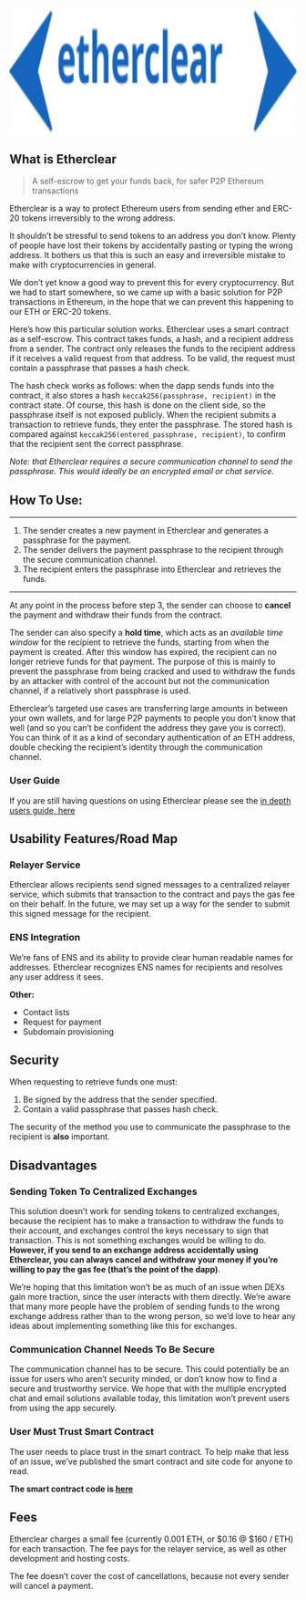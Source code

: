 <div style="display: flex; direction: row; justify-content: center; margin-bottom: 32px;">
  <img src="./docsify/etherclear-logo.svg" alt="Etherclear logo" style="height: 220px; width: 540px" />
</div>


## What is Etherclear

> A self-escrow to get your funds back, for safer P2P Ethereum transactions

Etherclear is a way to protect Ethereum users from sending ether and ERC-20 tokens irreversibly to the wrong address.

It shouldn’t be stressful to send tokens to an address you don’t know. Plenty of people have lost their tokens by accidentally pasting or typing the wrong address. It bothers us that this is such an easy and irreversible mistake to make with cryptocurrencies in general. 

We don’t yet know a good way to prevent this for every cryptocurrency. But we had to start somewhere, so we came up with a basic solution for P2P transactions in Ethereum, in the hope that we can prevent this happening to our ETH or ERC-20 tokens.

Here’s how this particular solution works. Etherclear uses a smart contract as a self-escrow. This contract takes funds, a hash, and a recipient address from a sender. The contract only releases the funds to the recipient address if it receives a valid request from that address. To be valid, the request must contain a passphrase that passes a hash check.

The hash check works as follows: when the dapp sends funds into the contract, it also stores a hash `keccak256(passphrase, recipient)` in the contract state. Of course, this hash is done on the client side, so the passphrase itself is not exposed publicly. When the recipient submits a transaction to retrieve funds, they enter the passphrase. The stored hash is compared against `keccak256(entered_passphrase, recipient)`, to confirm that the recipient sent the correct passphrase.

*Note: that Etherclear requires a secure communication channel to send the passphrase. This would ideally be an encrypted email or chat service.*

## How To Use:

----
1. The sender creates a new payment in Etherclear and generates a passphrase for the payment.
2. The sender delivers the payment passphrase to the recipient through the secure communication channel.
3. The recipient enters the passphrase into Etherclear and retrieves the funds.
----
At any point in the process before step 3, the sender can choose to **cancel** the payment and withdraw their funds from the contract.

The sender can also specify a **hold time**, which acts as an *available time window* for the recipient to retrieve the funds, starting from when the payment is created. After this window has expired, the recipient can no longer retrieve funds for that payment. The purpose of this is mainly to prevent the passphrase from being cracked and used to withdraw the funds by an attacker with control of the account but not the communication channel, if a relatively short passphrase is used.

Etherclear’s targeted use cases are transferring large amounts in between your own wallets, and for large P2P payments to people you don’t know that well (and so you can’t be confident the address they gave you is correct). You can think of it as a kind of secondary authentication of an ETH address, double checking the recipient’s identity through the communication channel.

### User Guide
If you are still having questions on using Etherclear please see the [in depth users guide, here](https://docs.google.com/document/d/1UEobbwmL78Yhy6vjY4yGEdYThFIiHOieujM5TfM1dp4/edit)


## Usability Features/Road Map

### Relayer Service

Etherclear allows recipients send signed messages to a centralized relayer service, which submits that transaction to the contract and pays the gas fee on their behalf. In the future, we may set up a way for the sender to submit this signed message for the recipient.

### ENS Integration

We’re fans of ENS and its ability to provide clear human readable names for addresses. Etherclear recognizes ENS names for recipients and resolves any user address it sees.

**Other:**
- Contact lists
- Request for payment
- Subdomain provisioning




## Security
When requesting to retrieve funds one must:
1. Be signed by the address that the sender specified.
2. Contain a valid passphrase that passes hash check.

The security of the method you use to communicate the passphrase to the recipient is **also** important.

## Disadvantages
### Sending Token To Centralized Exchanges

This solution doesn’t work for sending tokens to centralized exchanges, because the recipient has to make a transaction to withdraw the funds to their account, and exchanges control the keys necessary to sign that transaction. This is not something exchanges would be willing to do. **However, if you send to an exchange address accidentally using Etherclear, you can always cancel and withdraw your money if you’re willing to pay the gas fee (that’s the point of the dapp)**. 

We’re hoping that this limitation won’t be as much of an issue when DEXs gain more traction, since the user interacts with them directly. We’re aware that many more people have the problem of sending funds to the wrong  exchange address rather than to the wrong person, so we’d love to hear any ideas about implementing something like this for exchanges.

### Communication Channel Needs To Be Secure

The communication channel has to be secure. This could potentially be an issue for users who aren’t security minded, or don’t know how to find a secure and trustworthy service. We hope that with the multiple encrypted chat and email solutions available today, this limitation won’t prevent users from using the app securely.

### User Must Trust Smart Contract

The user needs to place trust in the smart contract. To help make that less of an issue, we’ve published the smart contract and site code for anyone to read.

**The smart contract code is [here](https://github.com/etherclearapp/etherclear_contracts)**

## Fees

Etherclear charges a small fee (currently 0.001 ETH, or $0.16 @ $160 / ETH) for each transaction. The fee pays for the relayer service, as well as other development and hosting costs.

The fee doesn’t cover the cost of cancellations, because not every sender will cancel a payment.
